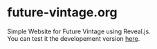 future-vintage.org
==================

Simple Website for Future Vintage using Reveal.js.  
You can test it the developement version [here](https://bitcraftlab.github.io/future-vintage.org).